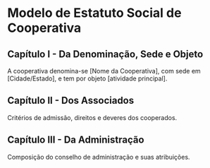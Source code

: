 # Modelo de Estatuto Social de Cooperativa

## Capítulo I - Da Denominação, Sede e Objeto  
A cooperativa denomina-se [Nome da Cooperativa], com sede em [Cidade/Estado], e tem por objeto [atividade principal].

## Capítulo II - Dos Associados  
Critérios de admissão, direitos e deveres dos cooperados.

## Capítulo III - Da Administração  
Composição do conselho de administração e suas atribuições.
